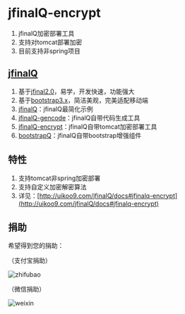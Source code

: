 jfinalQ-encrypt
==========================================
1. jfinalQ加密部署工具
2. 支持对tomcat部署加密
3. 目前支持非spring项目

[jfinalQ](http://uikoo9.com/project/jfinalQ)
---
1. 基于[jfinal2.0](http://www.jfinal.com/)，易学，开发快速，功能强大
2. 基于[bootstrap3.x](http://v3.bootcss.com/)，简洁美观，完美适配移动端
3. [jfinalQ](https://github.com/uikoo9/jfinalQ)：jfinalQ最简化示例
4. [jfinalQ-gencode](https://github.com/uikoo9/jfinalQ-gencode)：jfinalQ自带代码生成工具
5. [jfinalQ-encrypt](https://github.com/uikoo9/jfinalQ-encrypt)：jfinalQ自带tomcat加密部署工具
6. [bootstrapQ](http://uikoo9.com/bootstrapQ)：jfinalQ自带bootstrap增强组件

特性
---
1. 支持tomcat非spring加密部署
2. 支持自定义加密解密算法
3. 详见：[http://uikoo9.com/jfinalQ/docs#jfinalq-encrypt](http://uikoo9.com/jfinalQ/docs#jfinalq-encrypt)

捐助
---
希望得到您的捐助：

（支付宝捐助）

![zhifubao](http://uikoo9.qiniudn.com/@/img/donate/zhifu2.png)

（微信捐助）

![weixin](http://uikoo9.qiniudn.com/@/img/donate/zhifu1.png)